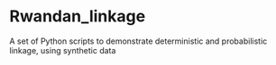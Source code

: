 # Rwandan_linkage

A set of Python scripts to demonstrate deterministic and probabilistic linkage, using synthetic data
